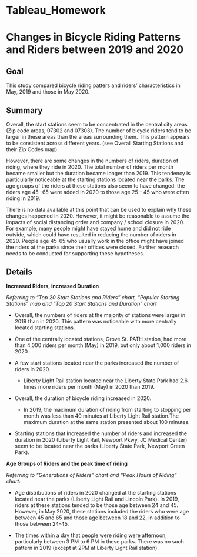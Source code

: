 # Tableau_Homework

# Changes in Bicycle Riding Patterns and Riders between 2019 and 2020

## Goal
This study compared bicycle riding patters and riders’ characteristics in May, 2019 and those in May 2020.

## Summary 

Overall, the start stations seem to be concentrated in the central city areas (Zip code areas, 07302 and 07303). The number of bicycle riders tend to be larger in these areas than the areas surrounding them. This pattern appears to be consistent across different years. (see Overall Starting Stations and their Zip Codes map)

However, there are some changes in the numbers of riders, duration of riding, where they ride in 2020. The total number of riders per month became smaller but the duration became longer than 2019. This tendency is particularly noticeable at the starting stations located near the parks. The age groups of the riders at these stations also seem to have changed: the riders age 45 -65 were added in 2020 to those age 25 – 45 who were often riding in 2019.

There is no data available at this point that can be used to explain why these changes happened in 2020. However, it might be reasonable to assume the impacts of social distancing order and company / school closure in 2020. For example, many people might have stayed home and did not ride outside, which could have resulted in reducing the number of riders in 2020. People age 45-65 who usually work in the office might have joined the riders at the parks since their offices were closed. Further research needs to be conducted for supporting these hypotheses.

## Details

**Increased Riders, Increased Duration**
 
*Referring to “Top 20 Start Stations and Riders” chart, “Popular Starting Stations” map and “Top 20 Start Stations and Duration” chart*

* Overall, the numbers of riders at the majority of stations were larger in 2019 than in 2020. This pattern was noticeable with more centrally located starting stations.

* One of the centrally located stations, Grove St. PATH station, had more than 4,000 riders per month (May) in 2019, but only about 1,000 riders in 2020.

* A few start stations located near the parks increased the number of riders in 2020.

  * Liberty Light Rail station located near the Liberty State Park had 2.6 times more riders per month (May) in 2020 than 2019.

* Overall, the duration of bicycle riding increased in 2020.

  * In 2019, the maximum duration of riding from starting to stopping per month was less than 40 minutes at Liberty Light Rail station.The maximum duration at the same station presented about 100 minutes. 

* Starting stations that Increased the number of riders and increased the duration in 2020 (Liberty Light Rail, Newport Pkwy, JC Medical Center) seem to be located near the parks (Liberty State Park, Newport Green Park). 

**Age Groups of Riders and the peak time of riding**

*Referring to “Generations of Riders” chart and “Peak Hours of Riding” chart:*

* Age distributions of riders in 2020 changed at the starting stations located near the parks (Liberty Light Rail and Lincoln Park). In 2019, riders at these stations tended to be those age between 24 and 45. However, in May 2020, these stations included the riders who were age between 45 and 65 and those age between 18 and 22, in addition to those between 24-45.

* The times within a day that people were riding were afternoon, particularly between 3 PM to 6 PM in these parks. There was no such pattern in 2019 (except at 2PM at Liberty Light Rail station).
